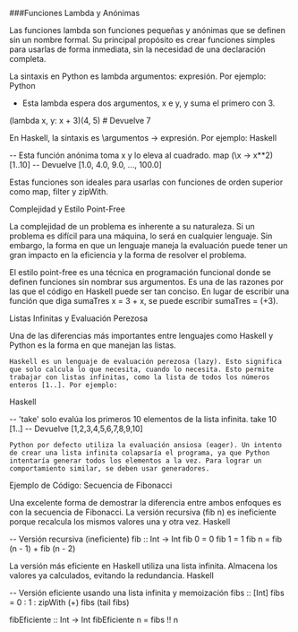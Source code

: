 ###Funciones Lambda y Anónimas

Las funciones lambda son funciones pequeñas y anónimas que se definen sin un nombre formal. Su principal propósito es crear funciones simples para usarlas de forma inmediata, sin la necesidad de una declaración completa.

La sintaxis en Python es lambda argumentos: expresión. Por ejemplo:
Python

- Esta lambda espera dos argumentos, x e y, y suma el primero con 3.

(lambda x, y: x + 3)(4, 5) # Devuelve 7

En Haskell, la sintaxis es \argumentos -> expresión. Por ejemplo:
Haskell

-- Esta función anónima toma x y lo eleva al cuadrado.
map (\x -> x**2) [1..10] -- Devuelve [1.0, 4.0, 9.0, ..., 100.0]

Estas funciones son ideales para usarlas con funciones de orden superior como map, filter y zipWith.

Complejidad y Estilo Point-Free

La complejidad de un problema es inherente a su naturaleza. Si un problema es difícil para una máquina, lo será en cualquier lenguaje. Sin embargo, la forma en que un lenguaje maneja la evaluación puede tener un gran impacto en la eficiencia y la forma de resolver el problema.

El estilo point-free es una técnica en programación funcional donde se definen funciones sin nombrar sus argumentos. Es una de las razones por las que el código en Haskell puede ser tan conciso. En lugar de escribir una función que diga sumaTres x = 3 + x, se puede escribir sumaTres = (+3).

Listas Infinitas y Evaluación Perezosa

Una de las diferencias más importantes entre lenguajes como Haskell y Python es la forma en que manejan las listas.

    Haskell es un lenguaje de evaluación perezosa (lazy). Esto significa que solo calcula lo que necesita, cuando lo necesita. Esto permite trabajar con listas infinitas, como la lista de todos los números enteros [1..]. Por ejemplo:

Haskell

-- 'take' solo evalúa los primeros 10 elementos de la lista infinita.
take 10 [1..] -- Devuelve [1,2,3,4,5,6,7,8,9,10]

    Python por defecto utiliza la evaluación ansiosa (eager). Un intento de crear una lista infinita colapsaría el programa, ya que Python intentaría generar todos los elementos a la vez. Para lograr un comportamiento similar, se deben usar generadores.

Ejemplo de Código: Secuencia de Fibonacci

Una excelente forma de demostrar la diferencia entre ambos enfoques es con la secuencia de Fibonacci. La versión recursiva (fib n) es ineficiente porque recalcula los mismos valores una y otra vez.
Haskell

-- Versión recursiva (ineficiente)
fib :: Int -> Int
fib 0 = 0
fib 1 = 1
fib n = fib (n - 1) + fib (n - 2)

La versión más eficiente en Haskell utiliza una lista infinita. Almacena los valores ya calculados, evitando la redundancia.
Haskell

-- Versión eficiente usando una lista infinita y memoización
fibs :: [Int]
fibs = 0 : 1 : zipWith (+) fibs (tail fibs)

fibEficiente :: Int -> Int
fibEficiente n = fibs !! n
